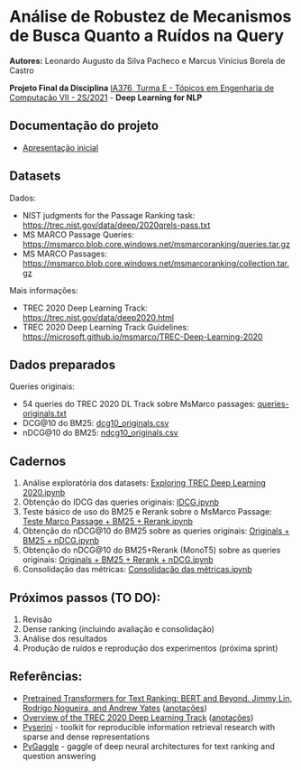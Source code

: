 # Análise de Robustez de Mecanismos de Busca Quanto a Ruídos na Query

**Autores:** Leonardo Augusto da Silva Pacheco e  Marcus Vinícius Borela de Castro

**Projeto Final da Disciplina** [IA376, Turma E - Tópicos em Engenharia de Computação VII - 2S/2021](https://www.dac.unicamp.br/portal/caderno-de-horarios/2021/2/S/P/FEEC/IA376) - **Deep Learning for NLP**

## Documentação do projeto
* [Apresentação inicial](https://docs.google.com/presentation/d/1ABkHVwfJ2r5Sga0m-WXv1LlMiF9o8vpB7wpiZ8N5Oa8/edit?usp=sharing)

## Datasets
Dados:
* NIST judgments for the Passage Ranking task: https://trec.nist.gov/data/deep/2020qrels-pass.txt
* MS MARCO Passage Queries: https://msmarco.blob.core.windows.net/msmarcoranking/queries.tar.gz
* MS MARCO Passages: https://msmarco.blob.core.windows.net/msmarcoranking/collection.tar.gz

Mais informações:
* TREC 2020 Deep Learning Track: https://trec.nist.gov/data/deep2020.html
* TREC 2020 Deep Learning Track Guidelines: https://microsoft.github.io/msmarco/TREC-Deep-Learning-2020

## Dados preparados
Queries originais:
* 54 queries do TREC 2020 DL Track sobre MsMarco passages: [queries-originals.txt](https://github.com/leonardo3108/robustez-query/blob/main/queries-originals.txt)
* DCG@10 do BM25: [dcg10_originals.csv](https://github.com/leonardo3108/robustez-query/blob/main/dcg10_originals.csv)
* nDCG@10 do BM25: [ndcg10_originals.csv](https://github.com/leonardo3108/robustez-query/blob/main/ndcg10_originals.csv)

## Cadernos
1. Análise exploratória dos datasets: [Exploring TREC Deep Learning 2020.ipynb](https://github.com/leonardo3108/robustez-query/blob/main/Exploring%20TREC%20Deep%20Learning%202020.ipynb)
2. Obtenção do IDCG das queries originais: [IDCG.ipynb](https://github.com/leonardo3108/robustez-query/blob/main/IDCG.ipynb)
3. Teste básico de uso do BM25 e Rerank sobre o MsMarco Passage: [Teste Marco Passage + BM25 + Rerank.ipynb](https://github.com/leonardo3108/robustez-query/blob/main/Teste%20Marco%20Passage%20+%20BM25%20+%20Rerank.ipynb)
4. Obtenção do nDCG@10 do BM25 sobre as queries originais: [Originals + BM25 + nDCG.ipynb](https://github.com/leonardo3108/robustez-query/blob/main/Originals%20%2B%20BM25%20%2B%20nDCG.ipynb)
5. Obtenção do nDCG@10 do BM25+Rerank (MonoT5) sobre as queries originais: [Originals + BM25 + Rerank + nDCG.ipynb](https://github.com/leonardo3108/robustez-query/blob/main/Originals%20%2B%20BM25%20%2B%20Rerank%20%2B%20nDCG.ipynb)
6. Consolidação das métricas: [Consolidação das métricas.ipynb](https://github.com/leonardo3108/robustez-query/blob/main/Consolida%C3%A7%C3%A3o%20das%20m%C3%A9tricas.ipynb)

## Próximos passos (TO DO):
1. Revisão
2. Dense ranking (incluindo avaliação e consolidação)
3. Análise dos resultados
4. Produção de ruídos e reprodução dos experimentos (próxima sprint)

## Referências:
* [Pretrained Transformers for Text Ranking: BERT and Beyond. Jimmy Lin, Rodrigo Nogueira, and Andrew Yates](https://arxiv.org/abs/2010.06467) ([anotações](https://github.com/leonardo3108/robustez-query/blob/main/Pretrained%20Transformers%20for%20Text%20Ranking%20-%20BERT%20and%20Beyond.pdf))
* [Overview of the TREC 2020 Deep Learning Track](https://arxiv.org/abs/2102.07662) ([anotações](https://github.com/leonardo3108/robustez-query/blob/main/OVERVIEW%20OF%20THE%20TREC%202020%20DEEP%20LEARNING%20TRACK.pdf))
* [Pyserini](https://github.com/castorini/pyserini) - toolkit for reproducible information retrieval research with sparse and dense representations
* [PyGaggle](https://github.com/castorini/pygaggle/) - gaggle of deep neural architectures for text ranking and question answering

